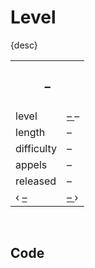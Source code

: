 # Level

{desc}


<table>
  <tr>
    <th colspan="2"> <h3> – </h3> </th>
  </tr>
  <tr>
    <td> level </td>
    <td> <a href="–"> – </a> – </td>
  </tr>
  <tr>
    <td> length </td>
    <td> – </td>
  </tr>
  <tr>
    <td> difficulty </td>
    <td> – </td>
  </tr>
  <tr>
    <td> appels </td>
    <td> – </td>
  </tr>
  <tr>
    <td> released </td>
    <td> – </td>
  </tr>
  <tr>
    <td> ‹ <a href="–.md"> – </a> </td>
    <td> <a href="–.md"> – </a> › </td>
  </tr>
</table>

<br>

## Code

```

```